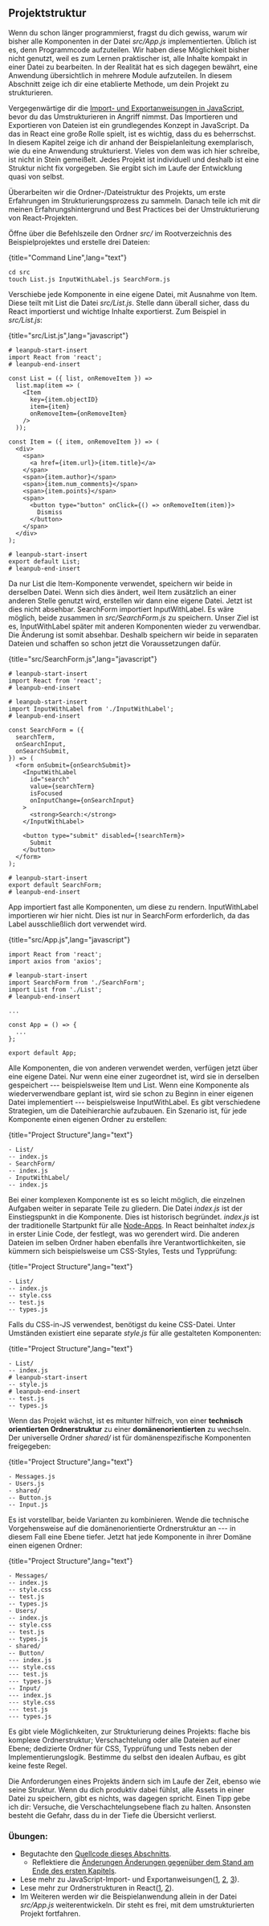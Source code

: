 ## Projektstruktur

Wenn du schon länger programmierst, fragst du dich gewiss, warum wir bisher alle Komponenten in der Datei *src/App.js* implementierten. Üblich ist es, denn Programmcode aufzuteilen. Wir haben diese Möglichkeit bisher nicht genutzt, weil es zum Lernen praktischer ist, alle Inhalte kompakt in einer Datei zu bearbeiten. In der Realität hat es sich dagegen bewährt, eine Anwendung übersichtlich in mehrere Module aufzuteilen. In diesem Abschnitt zeige ich dir eine etablierte Methode, um dein Projekt zu strukturieren.

Vergegenwärtige dir die [Import- und Exportanweisungen in JavaScript](https://www.robinwieruch.de/javascript-import-export), bevor du das Umstrukturieren in Angriff nimmst. Das Importieren und Exportieren von Dateien ist ein grundlegendes Konzept in JavaScript. Da das in React eine große Rolle spielt, ist es wichtig, dass du es beherrschst. In diesem Kapitel zeige ich dir anhand der Beispielanleitung exemplarisch, wie du eine Anwendung strukturierst. Vieles von dem was ich hier schreibe, ist nicht in Stein gemeißelt. Jedes Projekt ist individuell und deshalb ist eine Struktur nicht fix vorgegeben. Sie ergibt sich im Laufe der Entwicklung quasi von selbst. 

Überarbeiten wir die Ordner-/Dateistruktur des Projekts, um erste Erfahrungen im Strukturierungsprozess zu sammeln. Danach teile ich mit dir meinen Erfahrungshintergrund und Best Practices bei der Umstrukturierung von React-Projekten.

Öffne über die Befehlszeile den Ordner *src/* im Rootverzeichnis des Beispielprojektes und erstelle drei Dateien:

{title="Command Line",lang="text"}
~~~~~~~
cd src
touch List.js InputWithLabel.js SearchForm.js
~~~~~~~

Verschiebe jede Komponente in eine eigene Datei, mit Ausnahme von Item. Diese teilt mit List die Datei *src/List.js*. Stelle dann überall sicher, dass du React importierst und wichtige Inhalte exportierst. Zum Beispiel in *src/List.js*:

{title="src/List.js",lang="javascript"}
~~~~~~~
# leanpub-start-insert
import React from 'react';
# leanpub-end-insert

const List = ({ list, onRemoveItem }) =>
  list.map(item => (
    <Item
      key={item.objectID}
      item={item}
      onRemoveItem={onRemoveItem}
    />
  ));

const Item = ({ item, onRemoveItem }) => (
  <div>
    <span>
      <a href={item.url}>{item.title}</a>
    </span>
    <span>{item.author}</span>
    <span>{item.num_comments}</span>
    <span>{item.points}</span>
    <span>
      <button type="button" onClick={() => onRemoveItem(item)}>
        Dismiss
      </button>
    </span>
  </div>
);

# leanpub-start-insert
export default List;
# leanpub-end-insert
~~~~~~~

Da nur List die Item-Komponente verwendet, speichern wir beide in derselben Datei. Wenn sich dies ändert, weil Item zusätzlich an einer anderen Stelle genutzt wird, erstellen wir dann eine eigene Datei. Jetzt ist dies nicht absehbar. SearchForm importiert InputWithLabel. Es wäre möglich, beide zusammen in *src/SearchForm.js* zu speichern. Unser Ziel ist es, InputWithLabel später mit anderen Komponenten wieder zu verwendbar. Die Änderung ist somit absehbar. Deshalb speichern wir beide in separaten Dateien und schaffen so schon jetzt die Voraussetzungen dafür.

{title="src/SearchForm.js",lang="javascript"}
~~~~~~~
# leanpub-start-insert
import React from 'react';
# leanpub-end-insert

# leanpub-start-insert
import InputWithLabel from './InputWithLabel';
# leanpub-end-insert

const SearchForm = ({
  searchTerm,
  onSearchInput,
  onSearchSubmit,
}) => (
  <form onSubmit={onSearchSubmit}>
    <InputWithLabel
      id="search"
      value={searchTerm}
      isFocused
      onInputChange={onSearchInput}
    >
      <strong>Search:</strong>
    </InputWithLabel>

    <button type="submit" disabled={!searchTerm}>
      Submit
    </button>
  </form>
);

# leanpub-start-insert
export default SearchForm;
# leanpub-end-insert
~~~~~~~

App importiert fast alle Komponenten, um diese zu rendern. InputWithLabel importieren wir hier nicht. Dies ist nur in SearchForm erforderlich, da das Label ausschließlich dort verwendet wird.

{title="src/App.js",lang="javascript"}
~~~~~~~
import React from 'react';
import axios from 'axios';

# leanpub-start-insert
import SearchForm from './SearchForm';
import List from './List';
# leanpub-end-insert

...

const App = () => {
  ...
};

export default App;
~~~~~~~

Alle Komponenten, die von anderen verwendet werden, verfügen jetzt über eine eigene Datei. Nur wenn eine einer zugeordnet ist, wird sie in derselben gespeichert --- beispielsweise Item und List. Wenn eine Komponente als wiederverwendbare geplant ist, wird sie schon zu Beginn in einer eigenen Datei implementiert --- beispielsweise InputWithLabel. Es gibt verschiedene Strategien, um die Dateihierarchie aufzubauen. Ein Szenario ist, für jede Komponente einen eigenen Ordner zu erstellen:

{title="Project Structure",lang="text"}
~~~~~~~
- List/
-- index.js
- SearchForm/
-- index.js
- InputWithLabel/
-- index.js
~~~~~~~

Bei einer komplexen Komponente ist es so leicht möglich, die einzelnen Aufgaben weiter in separate Teile zu gliedern. Die Datei *index.js* ist der Einstiegspunkt in die Komponente. Dies ist historisch begründet. *index.js* ist der traditionelle Startpunkt für alle [Node-Apps](https://nodejs.org/dist/latest-v7.x/docs/api/modules.html#modules_folders_as_modules). In React beinhaltet *index.js* in erster Linie Code, der festlegt, was wo gerendert wird. Die anderen Dateien im selben Ordner haben ebenfalls ihre Verantwortlichkeiten, sie kümmern sich beispielsweise um CSS-Styles, Tests und Typprüfung:

{title="Project Structure",lang="text"}
~~~~~~~
- List/
-- index.js
-- style.css
-- test.js
-- types.js
~~~~~~~

Falls du CSS-in-JS verwendest, benötigst du keine CSS-Datei. Unter Umständen existiert eine separate *style.js* für alle gestalteten Komponenten:

{title="Project Structure",lang="text"}
~~~~~~~
- List/
-- index.js
# leanpub-start-insert
-- style.js
# leanpub-end-insert
-- test.js
-- types.js
~~~~~~~

Wenn das Projekt wächst, ist es mitunter hilfreich, von einer **technisch orientierten Ordnerstruktur** zu einer **domänenorientierten** zu wechseln. Der universelle Ordner *shared/* ist für domänenspezifische Komponenten freigegeben:

{title="Project Structure",lang="text"}
~~~~~~~
- Messages.js
- Users.js
- shared/
-- Button.js
-- Input.js
~~~~~~~

Es ist vorstellbar, beide Varianten zu kombinieren. Wende die technische Vorgehensweise auf die domänenorientierte Ordnerstruktur an --- in diesem Fall eine Ebene tiefer. Jetzt hat jede Komponente in ihrer Domäne einen eigenen Ordner:

{title="Project Structure",lang="text"}
~~~~~~~
- Messages/
-- index.js
-- style.css
-- test.js
-- types.js
- Users/
-- index.js
-- style.css
-- test.js
-- types.js
- shared/
-- Button/
--- index.js
--- style.css
--- test.js
--- types.js
-- Input/
--- index.js
--- style.css
--- test.js
--- types.js
~~~~~~~

Es gibt viele Möglichkeiten, zur Strukturierung deines Projekts: flache bis komplexe Ordnerstruktur; Verschachtelung oder alle Dateien auf einer Ebene; dedizierte Ordner für CSS, Typprüfung und Tests neben der Implementierungslogik. Bestimme du selbst den idealen Aufbau, es gibt keine feste Regel.

Die Anforderungen eines Projekts ändern sich im Laufe der Zeit, ebenso wie seine Struktur. Wenn du dich produktiv dabei fühlst, alle Assets in einer Datei zu speichern, gibt es nichts, was dagegen spricht. Einen Tipp gebe ich dir: Versuche, die Verschachtelungsebene flach zu halten. Ansonsten besteht die Gefahr, dass du in der Tiefe die Übersicht verlierst.

### Übungen:

* Begutachte den [Quellcode dieses Abschnitts](https://codesandbox.io/s/github/the-road-to-learn-react/hacker-stories/tree/hs/React-Folder-Structure).
  * Reflektiere die [Änderungen Änderungen gegenüber dem Stand am Ende des ersten Kapitels](https://github.com/the-road-to-learn-react/hacker-stories/compare/hs/react-modern-final...hs/React-Folder-Structure?expand=1).
* Lese mehr zu JavaScript-Import- und Exportanweisungen([1](https://www.robinwieruch.de/javascript-import-export), [2](https://developer.mozilla.org/de/docs/Web/JavaScript/Reference/Statements/import), [3](https://developer.mozilla.org/de/docs/Web/JavaScript/Reference/Statements/export)).
* Lese mehr zur Ordnerstrukturen in React([1](https://www.robinwieruch.de/react-folder-structure), [2](https://de.reactjs.org/docs/faq-structure.html#grouping-by-features-or-routes)).
* Im Weiteren werden wir die Beispielanwendung allein in der Datei *src/App.js* weiterentwickeln. Dir steht es frei, mit dem umstrukturierten Projekt fortfahren.
